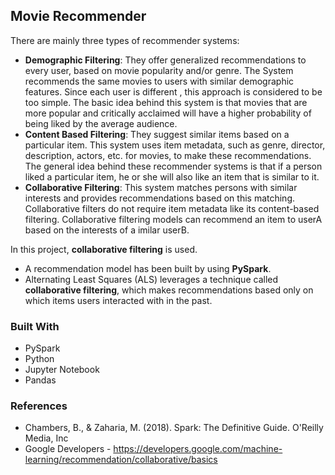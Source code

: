 ## Movie Recommender 

There are mainly three types of recommender systems:
- **Demographic Filtering**: They offer generalized recommendations to every user, based on movie popularity and/or genre. The System recommends the same movies to users with similar demographic features. Since each user is different , this approach is considered to be too simple. The basic idea behind this system is that movies that are more popular and critically acclaimed will have a higher probability of being liked by the average audience.
- **Content Based Filtering**: They suggest similar items based on a particular item. This system uses item metadata, such as genre, director, description, actors, etc. for movies, to make these recommendations. The general idea behind these recommender systems is that if a person liked a particular item, he or she will also like an item that is similar to it.
- **Collaborative Filtering**: This system matches persons with similar interests and provides recommendations based on this matching. Collaborative filters do not require item metadata like its content-based filtering. Collaborative filtering models can recommend an item to userA based on the interests of a imilar userB.

In this project, **collaborative filtering** is used.
- A recommendation model has been built by using **PySpark**.
- Alternating Least Squares (ALS) leverages a technique called **collaborative filtering**, which makes recommendations based only on which items users interacted with in the past.

### Built With
- PySpark
- Python
- Jupyter Notebook
- Pandas

### References

- Chambers, B., & Zaharia, M. (2018). Spark: The Definitive Guide. O'Reilly Media, Inc
- Google Developers - https://developers.google.com/machine-learning/recommendation/collaborative/basics